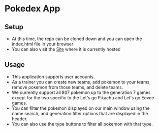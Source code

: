 # Pokedex App

## Setup

  * At this time, the repo can be cloned down and you can open the index.html file in your browser
  * You can also visit the [Site](https://austinbh.github.io/Pokedex-frontend/) where it is currently hosted

## Usage

  * This application supports user accounts.
  * As a trainer you can create new teams, add pokemon to your teams, remove pokemon from those teams, and delete teams.
  * We currently support all 807 pokemon up to the generation 7 games except for the two specific to the Let's go Pikachu and Let's go Eevee games.
  * You can filter the pokemon displayed on our main window using the name search, and generation filter options that are displayed in the header.
  * You can also use the type buttons to filter all pokemon with that type.
